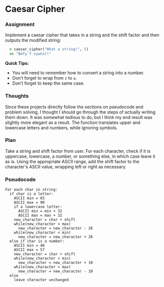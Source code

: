 # Caesar Cipher

### Assignment

Implement a caesar cipher that takes in a string and the shift factor and then outputs the modified string:

```ruby
  > caesar_cipher("What a string!", 5)
  => "Bmfy f xywnsl!"
```

**Quick Tips:**

- You will need to remember how to convert a string into a number.
- Don’t forget to wrap from `z` to `a`.
- Don’t forget to keep the same case.

### Thoughts

Since these projects directly follow the sections on pseudocode and problem solving, I thought I should go through the steps of actually writing them down. It was somewhat tedious to do, but I think my end result was slightly more elegant as a result. The function translates upper and lowercase letters and numbers, while ignoring symbols.

### Plan

Take a string and shift factor from user. For each character, check if it is uppercase, lowercase, a number, or something else, in which case leave it as is. Using the appropriate ASCII range, add  the shift factor to the character's ASCII value, wrapping left or right as necessary.

### Pseudocode

```pseudocode
For each char in string:
  if char is a letter:
    ASCII min = 65
    ASCII max = 90
    if a lowercase letter:
      ASCII min = min + 32
      ASCII max = max + 32
    new_character = char + shift
    while(new_character > max)
      new_character = new_character - 26
    while(new_character < min)
      new_character = new_character + 26
  else if char is a number:
    ASCII min = 48
    ASCII max = 57
    new_character = char + shift
    while(new_character < min)
      new_character = new_character + 10
    while(new_character > max)
      new_character = new_character - 10
  else
    leave character unchanged
```

